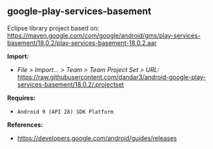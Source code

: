 ## google-play-services-basement

Eclipse library project based on:<br/>
https://maven.google.com/com/google/android/gms/play-services-basement/18.0.2/play-services-basement-18.0.2.aar

**Import:**
- _File > Import... > Team > Team Project Set > URL:_<br/>
  https://raw.githubusercontent.com/dandar3/android-google-play-services-basement/18.0.2/.projectset

**Requires:**
- `Android 9 (API 28) SDK Platform`

**References:**
- https://developers.google.com/android/guides/releases